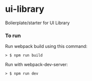 # ui-library
Bolierplate/starter for UI Library

### To run

Run webpack build using this command: 

```
> $ npm run build
```

Run with webpack-dev-server: 

```
> $ npm run dev
```
